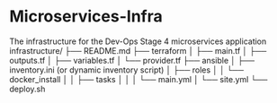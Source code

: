 # Microservices-Infra

The infrastructure for the Dev-Ops Stage 4 microservices application
infrastructure/
├── README.md
├── terraform
│ ├── main.tf
│ ├── outputs.tf
│ ├── variables.tf
│ └── provider.tf
├── ansible
│ ├── inventory.ini (or dynamic inventory script)
│ ├── roles
│ │ └── docker_install
│ │ ├── tasks
│ │ │ └── main.yml
│ └── site.yml
└── deploy.sh

